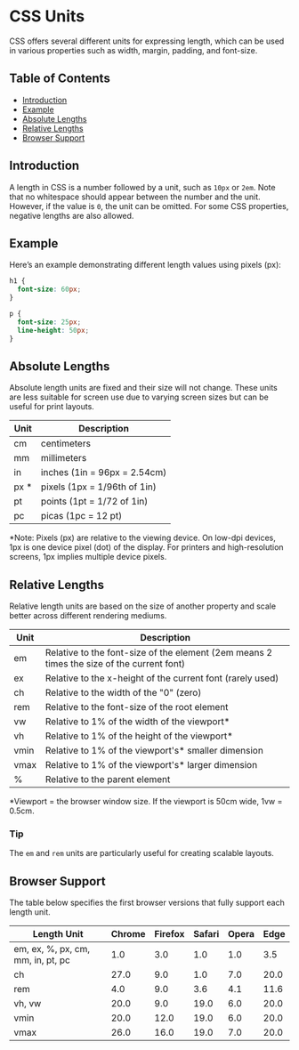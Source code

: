 # CSS Units

CSS offers several different units for expressing length, which can be used in various properties such as width, margin, padding, and font-size.

## Table of Contents
- [Introduction](#introduction)
- [Example](#example)
- [Absolute Lengths](#absolute-lengths)
- [Relative Lengths](#relative-lengths)
- [Browser Support](#browser-support)

## Introduction
A length in CSS is a number followed by a unit, such as `10px` or `2em`. Note that no whitespace should appear between the number and the unit. However, if the value is `0`, the unit can be omitted. For some CSS properties, negative lengths are also allowed.

## Example
Here’s an example demonstrating different length values using pixels (px):

```css
h1 {
  font-size: 60px;
}

p {
  font-size: 25px;
  line-height: 50px;
}
```

## Absolute Lengths
Absolute length units are fixed and their size will not change. These units are less suitable for screen use due to varying screen sizes but can be useful for print layouts.

| Unit | Description |
|------|-------------|
| cm   | centimeters |
| mm   | millimeters |
| in   | inches (1in = 96px = 2.54cm) |
| px * | pixels (1px = 1/96th of 1in) |
| pt   | points (1pt = 1/72 of 1in) |
| pc   | picas (1pc = 12 pt) |

*Note: Pixels (px) are relative to the viewing device. On low-dpi devices, 1px is one device pixel (dot) of the display. For printers and high-resolution screens, 1px implies multiple device pixels.

## Relative Lengths
Relative length units are based on the size of another property and scale better across different rendering mediums.

| Unit | Description |
|------|-------------|
| em   | Relative to the font-size of the element (2em means 2 times the size of the current font) |
| ex   | Relative to the x-height of the current font (rarely used) |
| ch   | Relative to the width of the "0" (zero) |
| rem  | Relative to the font-size of the root element |
| vw   | Relative to 1% of the width of the viewport* |
| vh   | Relative to 1% of the height of the viewport* |
| vmin | Relative to 1% of the viewport's* smaller dimension |
| vmax | Relative to 1% of the viewport's* larger dimension |
| %    | Relative to the parent element |

*Viewport = the browser window size. If the viewport is 50cm wide, 1vw = 0.5cm.

### Tip
The `em` and `rem` units are particularly useful for creating scalable layouts.

## Browser Support
The table below specifies the first browser versions that fully support each length unit.

| Length Unit | Chrome | Firefox | Safari | Opera | Edge |
|-------------|--------|---------|--------|-------|------|
| em, ex, %, px, cm, mm, in, pt, pc | 1.0 | 3.0 | 1.0 | 1.0 | 3.5 |
| ch | 27.0 | 9.0 | 1.0 | 7.0 | 20.0 |
| rem | 4.0 | 9.0 | 3.6 | 4.1 | 11.6 |
| vh, vw | 20.0 | 9.0 | 19.0 | 6.0 | 20.0 |
| vmin | 20.0 | 12.0 | 19.0 | 6.0 | 20.0 |
| vmax | 26.0 | 16.0 | 19.0 | 7.0 | 20.0 |
